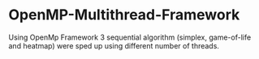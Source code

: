 # OpenMP-Multithread-Framework
Using OpenMp Framework 3 sequential algorithm (simplex, game-of-life and heatmap) were sped up using different number of threads.
